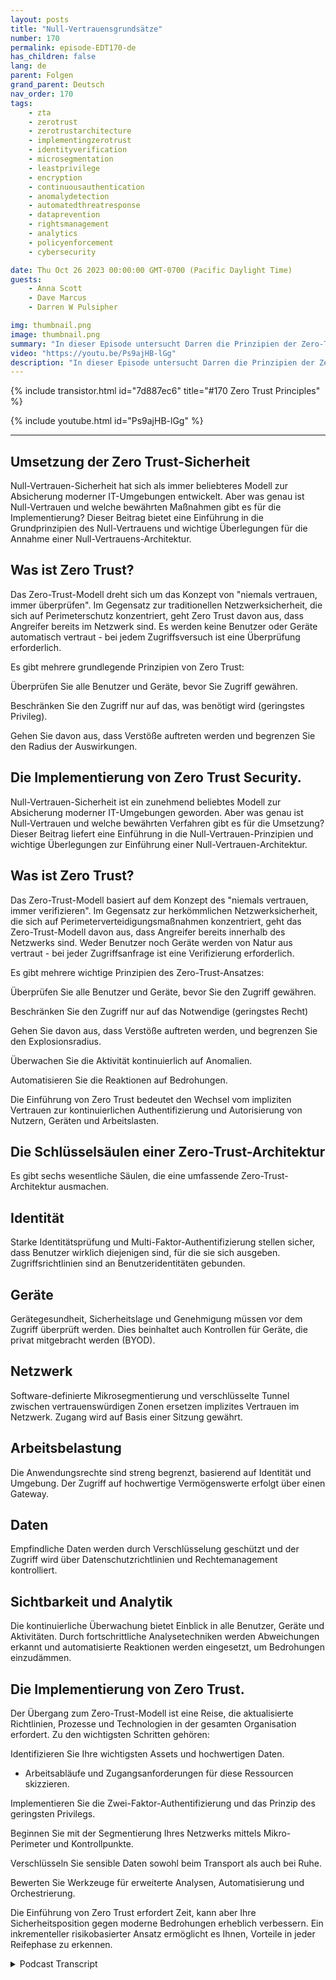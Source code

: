 ```yaml
---
layout: posts
title: "Null-Vertrauensgrundsätze"
number: 170
permalink: episode-EDT170-de
has_children: false
lang: de
parent: Folgen
grand_parent: Deutsch
nav_order: 170
tags:
    - zta
    - zerotrust
    - zerotrustarchitecture
    - implementingzerotrust
    - identityverification
    - microsegmentation
    - leastprivilege
    - encryption
    - continuousauthentication
    - anomalydetection
    - automatedthreatresponse
    - dataprevention
    - rightsmanagement
    - analytics
    - policyenforcement
    - cybersecurity

date: Thu Oct 26 2023 00:00:00 GMT-0700 (Pacific Daylight Time)
guests:
    - Anna Scott
    - Dave Marcus
    - Darren W Pulsipher

img: thumbnail.png
image: thumbnail.png
summary: "In dieser Episode untersucht Darren die Prinzipien der Zero-Trust-Architektur mit dem speziellen Gast David Marcus, Senior Security Architect, und der wiederkehrenden Gast Dr. Anna Scott."
video: "https://youtu.be/Ps9ajHB-lGg"
description: "In dieser Episode untersucht Darren die Prinzipien der Zero-Trust-Architektur mit dem speziellen Gast David Marcus, Senior Security Architect, und der wiederkehrenden Gast Dr. Anna Scott."
---
```


<div>
{% include transistor.html id="7d887ec6" title="#170 Zero Trust Principles" %}

{% include youtube.html id="Ps9ajHB-lGg" %}
</div>

---

## Umsetzung der Zero Trust-Sicherheit

Null-Vertrauen-Sicherheit hat sich als immer beliebteres Modell zur Absicherung moderner IT-Umgebungen entwickelt. Aber was genau ist Null-Vertrauen und welche bewährten Maßnahmen gibt es für die Implementierung? Dieser Beitrag bietet eine Einführung in die Grundprinzipien des Null-Vertrauens und wichtige Überlegungen für die Annahme einer Null-Vertrauens-Architektur.

## Was ist Zero Trust?

Das Zero-Trust-Modell dreht sich um das Konzept von "niemals vertrauen, immer überprüfen". Im Gegensatz zur traditionellen Netzwerksicherheit, die sich auf Perimeterschutz konzentriert, geht Zero Trust davon aus, dass Angreifer bereits im Netzwerk sind. Es werden keine Benutzer oder Geräte automatisch vertraut - bei jedem Zugriffsversuch ist eine Überprüfung erforderlich.

Es gibt mehrere grundlegende Prinzipien von Zero Trust:

Überprüfen Sie alle Benutzer und Geräte, bevor Sie Zugriff gewähren.

Beschränken Sie den Zugriff nur auf das, was benötigt wird (geringstes Privileg).

Gehen Sie davon aus, dass Verstöße auftreten werden und begrenzen Sie den Radius der Auswirkungen.

## Die Implementierung von Zero Trust Security.

Null-Vertrauen-Sicherheit ist ein zunehmend beliebtes Modell zur Absicherung moderner IT-Umgebungen geworden. Aber was genau ist Null-Vertrauen und welche bewährten Verfahren gibt es für die Umsetzung? Dieser Beitrag liefert eine Einführung in die Null-Vertrauen-Prinzipien und wichtige Überlegungen zur Einführung einer Null-Vertrauen-Architektur.

## Was ist Zero Trust?

Das Zero-Trust-Modell basiert auf dem Konzept des "niemals vertrauen, immer verifizieren". Im Gegensatz zur herkömmlichen Netzwerksicherheit, die sich auf Perimeterverteidigungsmaßnahmen konzentriert, geht das Zero-Trust-Modell davon aus, dass Angreifer bereits innerhalb des Netzwerks sind. Weder Benutzer noch Geräte werden von Natur aus vertraut - bei jeder Zugriffsanfrage ist eine Verifizierung erforderlich.

Es gibt mehrere wichtige Prinzipien des Zero-Trust-Ansatzes:

Überprüfen Sie alle Benutzer und Geräte, bevor Sie den Zugriff gewähren.

Beschränken Sie den Zugriff nur auf das Notwendige (geringstes Recht)

Gehen Sie davon aus, dass Verstöße auftreten werden, und begrenzen Sie den Explosionsradius.

Überwachen Sie die Aktivität kontinuierlich auf Anomalien.

Automatisieren Sie die Reaktionen auf Bedrohungen.

Die Einführung von Zero Trust bedeutet den Wechsel vom impliziten Vertrauen zur kontinuierlichen Authentifizierung und Autorisierung von Nutzern, Geräten und Arbeitslasten.

## Die Schlüsselsäulen einer Zero-Trust-Architektur

Es gibt sechs wesentliche Säulen, die eine umfassende Zero-Trust-Architektur ausmachen.

## Identität

Starke Identitätsprüfung und Multi-Faktor-Authentifizierung stellen sicher, dass Benutzer wirklich diejenigen sind, für die sie sich ausgeben. Zugriffsrichtlinien sind an Benutzeridentitäten gebunden.

## Geräte

Gerätegesundheit, Sicherheitslage und Genehmigung müssen vor dem Zugriff überprüft werden. Dies beinhaltet auch Kontrollen für Geräte, die privat mitgebracht werden (BYOD).

## Netzwerk

Software-definierte Mikrosegmentierung und verschlüsselte Tunnel zwischen vertrauenswürdigen Zonen ersetzen implizites Vertrauen im Netzwerk. Zugang wird auf Basis einer Sitzung gewährt.

## Arbeitsbelastung

Die Anwendungsrechte sind streng begrenzt, basierend auf Identität und Umgebung. Der Zugriff auf hochwertige Vermögenswerte erfolgt über einen Gateway.

## Daten

Empfindliche Daten werden durch Verschlüsselung geschützt und der Zugriff wird über Datenschutzrichtlinien und Rechtemanagement kontrolliert.

## Sichtbarkeit und Analytik

Die kontinuierliche Überwachung bietet Einblick in alle Benutzer, Geräte und Aktivitäten. Durch fortschrittliche Analysetechniken werden Abweichungen erkannt und automatisierte Reaktionen werden eingesetzt, um Bedrohungen einzudämmen.

## Die Implementierung von Zero Trust.

Der Übergang zum Zero-Trust-Modell ist eine Reise, die aktualisierte Richtlinien, Prozesse und Technologien in der gesamten Organisation erfordert. Zu den wichtigsten Schritten gehören:

Identifizieren Sie Ihre wichtigsten Assets und hochwertigen Daten.

* Arbeitsabläufe und Zugangsanforderungen für diese Ressourcen skizzieren.

Implementieren Sie die Zwei-Faktor-Authentifizierung und das Prinzip des geringsten Privilegs.

Beginnen Sie mit der Segmentierung Ihres Netzwerks mittels Mikro-Perimeter und Kontrollpunkte.

Verschlüsseln Sie sensible Daten sowohl beim Transport als auch bei Ruhe.

Bewerten Sie Werkzeuge für erweiterte Analysen, Automatisierung und Orchestrierung.

Die Einführung von Zero Trust erfordert Zeit, kann aber Ihre Sicherheitsposition gegen moderne Bedrohungen erheblich verbessern. Ein inkrementeller risikobasierter Ansatz ermöglicht es Ihnen, Vorteile in jeder Reifephase zu erkennen.



<details>
<summary> Podcast Transcript </summary>

<p></p>

</details>
